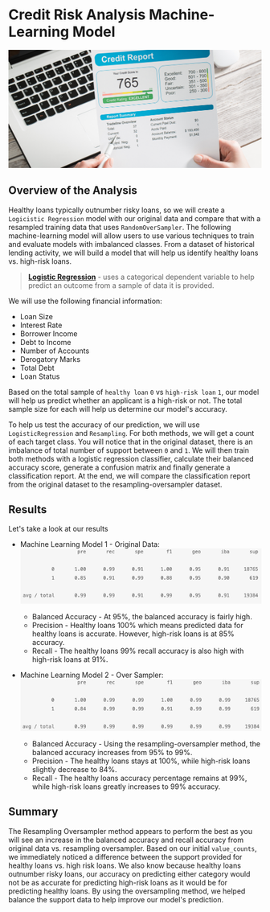 # Credit Risk Analysis Machine-Learning Model
![machinelearning](images/credit_report.jpg)

## Overview of the Analysis

 Healthy loans typically outnumber risky loans, so we will create a `Logicistic Regression` model with our original data and compare that with a resampled training data that uses `RandomOverSampler`.  The following machine-learning model will allow users to use various techniques to train and evaluate models with imbalanced classes.  From a dataset of historical lending activity, we will build a model that will help us identify healthy loans vs. high-risk loans. 

  > **[Logistic Regression](https://towardsdatascience.com/logistic-regression-detailed-overview-46c4da4303bc)** - uses a categorical dependent variable to help predict an outcome from a sample of data it is provided.

We will use the following financial information:

* Loan Size
* Interest Rate
* Borrower Income
* Debt to Income
* Number of Accounts
* Derogatory Marks
* Total Debt
* Loan Status

Based on the total sample of `healthy loan` `0` vs `high-risk loan` `1`, our model will help us predict whether an applicant is a high-risk or not.  The total sample size for each will help us determine our model's accuracy.

To help us test the accuracy of our prediction, we will use `LogisticRegression` and `Resampling`.  For both methods, we will get a count of each target class.  You will notice that in the original dataset, there is an imbalance of total number of support between `0` and `1`.  We will then train both methods with a logistic regression classifier, calculate their balanced accuracy score, generate a confusion matrix and finally generate a classification report.  At the end, we will compare the classification report from the original dataset to the resampling-oversampler dataset.

## Results

Let's take a look at our results

* Machine Learning Model 1 - Original Data:
![original](images/original_report.jpg)
  * Balanced Accuracy - At 95%, the balanced accuracy is fairly high.
  * Precision - Healthy loans 100% which means predicted data for healthy loans is accurate.  However, high-risk loans is at 85% accuracy.
  * Recall - The healthy loans 99% recall accuracy is also high with high-risk loans at 91%.


* Machine Learning Model 2 - Over Sampler:
![imbalanced](images/imbalanced_report.jpg)
  * Balanced Accuracy - Using the resampling-oversampler method, the balanced accuracy increases from 95% to 99%.
  * Precision - The healthy loans stays at 100%, while high-risk loans slightly decrease to 84%.
  * Recall - The healthy loans accuracy percentage remains at 99%, while high-risk loans greatly increases to 99% accuracy.

## Summary

The Resampling Oversampler method appears to perform the best as you will see an increase in the balanced accuracy and recall accuracy from original data vs. resampling oversampler.  Based on our initial `value_counts`, we immediately noticed a difference between the support provided for healthy loans vs. high risk loans.  We also know because healthy loans outnumber risky loans, our accuracy on predicting either category would not be as accurate for predicting high-risk loans as it would be for predicting healthy loans.  By using the oversampling method, we helped balance the support data to help improve our model's prediction.
